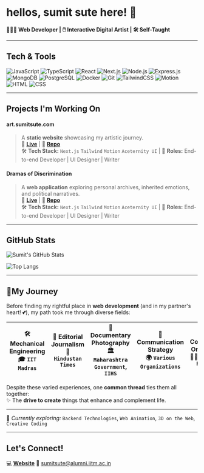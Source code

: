 # hellos, sumit sute here! 🌱

🧑🏾‍💻 **Web Developer | 🖱️ Interactive Digital Artist | 🛠️ Self-Taught**

---

## Tech & Tools

![JavaScript](https://img.shields.io/badge/JavaScript-F7DF1E?style=flat-square&logo=javascript&logoColor=black)  ![TypeScript](https://img.shields.io/badge/TypeScript-3178C6?style=flat-square&logo=typescript&logoColor=white)  ![React](https://img.shields.io/badge/React-61DAFB?style=flat-square&logo=react&logoColor=black)  ![Next.js](https://img.shields.io/badge/Next.js-000000?style=flat-square&logo=nextdotjs&logoColor=white)  ![Node.js](https://img.shields.io/badge/Node.js-339933?style=flat-square&logo=nodedotjs&logoColor=white)  ![Express.js](https://img.shields.io/badge/Express.js-000000?style=flat-square&logo=express&logoColor=white)  ![MongoDB](https://img.shields.io/badge/MongoDB-47A248?style=flat-square&logo=mongodb&logoColor=white)  ![PostgreSQL](https://img.shields.io/badge/PostgreSQL-4169E1?style=flat-square&logo=postgresql&logoColor=white)  ![Docker](https://img.shields.io/badge/Docker-2496ED?style=flat-square&logo=docker&logoColor=white)  ![Git](https://img.shields.io/badge/Git-F05032?style=flat-square&logo=git&logoColor=white)  ![TailwindCSS](https://img.shields.io/badge/TailwindCSS-06B6D4?style=flat-square&logo=tailwindcss&logoColor=white)  ![Motion](https://img.shields.io/badge/Motion-ED2590?style=flat-square&logo=framer&logoColor=white)  ![HTML](https://img.shields.io/badge/HTML5-E34F26?style=flat-square&logo=html5&logoColor=white)  ![CSS](https://img.shields.io/badge/CSS3-1572B6?style=flat-square&logo=css3&logoColor=white)  


---

## Projects I'm Working On

#### art.sumitsute.com
> A **static website** showcasing my artistic journey.  
🔗 **[Live](https://art.sumitsute.com)** | 📂 **[Repo](https://github.com/sutesumit/jaybhim_affirma)**  
🛠 **Tech Stack:** `Next.js` `Tailwind` `Motion` `Aceternity UI`  | 🧢 **Roles:** End-to-end Developer | UI Designer | Writer  

#### Dramas of Discrimination
> A **web application** exploring personal archives, inherited emotions, and political narratives.  
🔗 **[Live](https://www.dod.sumitsute.com/)** | 📂 **[Repo](https://github.com/sutesumit/dodpage)**  
🛠 **Tech Stack:** `Next.js` `Tailwind` `Motion` `Aceternity UI`  | 🧢 **Roles:** End-to-end Developer | UI Designer | Writer  

---

## GitHub Stats

![Sumit's GitHub Stats](https://github-readme-stats.vercel.app/api?username=sutesumit&show_icons=true&theme=radical)  

![Top Langs](https://github-readme-stats.vercel.app/api/top-langs/?username=sutesumit&layout=compact&theme=radical)  

---

## 🚦My Journey  

Before finding my rightful place in **web development** (and in my partner's heart! 💕), my path took me through diverse fields:  

| 🛠 **Mechanical Engineering** <br> 🎓 `IIT Madras` | 📰 **Editorial Journalism** <br> 🏢 `Hindustan Times` | 📸 **Documentary Photography** <br> 🏛 `Maharashtra Government`, `IIHS` | 📢 **Communication Strategy** <br> 🌍 `Various Organizations` | 📚 **Community Organizing** <br> ✊🏾 `Ambedkar Reading Circle` |
|---|---|---|---|---|

Despite these varied experiences, one **common thread** ties them all together:  
✨ The **drive to create** things that enhance and complement life.  


---

🔧 *Currently exploring:* `Backend Technologies`, `Web Animation`, `3D on the Web`, `Creative Coding`

---

## Let's Connect! 
💻 **[Website](https://sumitsute.com)**  📧 sumitsute@alumni.iitm.ac.in  
